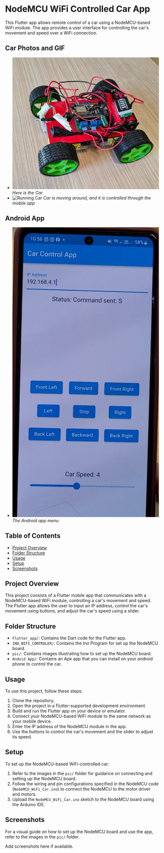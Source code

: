 # NodeMCU WiFi Controlled Car App

This Flutter app allows remote control of a car using a NodeMCU-based WiFi module. The app provides a user interface for controlling the car's movement and speed over a WiFi connection.

## Car Photos and GIF

- ![Car Photo](Pic/car-photo.jpg) *Here is the Car*
- ![Running Car](Pic/car-running.gif) *Car is moving around, and it is controlled through the mobile app*

## Android App

- ![Android App Menu](Pic/android-app.png) *The Android app menu*



## Table of Contents
- [Project Overview](#project-overview)
- [Folder Structure](#folder-structure)
- [Usage](#usage)
- [Setup](#setup)
- [Screenshots](#screenshots)

## Project Overview

This project consists of a Flutter mobile app that communicates with a NodeMCU-based WiFi module, controlling a car's movement and speed. The Flutter app allows the user to input an IP address, control the car's movement using buttons, and adjust the car's speed using a slider.

## Folder Structure

- `Flutter_app/`: Contains the Dart code for the Flutter app.
- `INO_WIFI_CONTROLER/`: Contains the Ino Program for set up the NodeMCU board.
- `pic/`: Contains images illustrating how to set up the NodeMCU board.
- `Andoid App/`: Contains an Apk app that you can install on your android phone to control the car. 

## Usage

To use this project, follow these steps:

1. Clone the repository.
2. Open the project in a Flutter-supported development environment.
3. Build and run the Flutter app on your device or emulator.
4. Connect your NodeMCU-based WiFi module to the same network as your mobile device.
5. Enter the IP address of the NodeMCU module in the app.
6. Use the buttons to control the car's movement and the slider to adjust its speed.

## Setup

To set up the NodeMCU-based WiFi-controlled car:

1. Refer to the images in the `pic/` folder for guidance on connecting and setting up the NodeMCU board.
2. Follow the wiring and pin configurations specified in the NodeMCU code (`NodeMCU_WiFi_Car.ino`) to connect the NodeMCU to the motor driver and motors.
3. Upload the `NodeMCU_WiFi_Car.ino` sketch to the NodeMCU board using the Arduino IDE.

## Screenshots

For a visual guide on how to set up the NodeMCU board and use the app, refer to the images in the `pic/` folder.

Add screenshots here if available.

